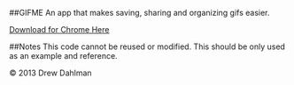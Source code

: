 ##GIFME
An app that makes saving, sharing and organizing gifs easier.

<a href='https://chrome.google.com/webstore/detail/gif-me/aeblbmdigihnlnnmoejhagmpihfjdaab' target='_blank'>Download for Chrome Here</a>


##Notes
This code cannot be reused or modified. This should be only used as an example and reference.

&copy; 2013 Drew Dahlman